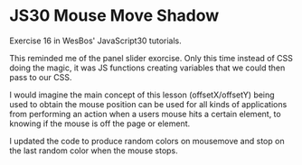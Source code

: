 # JS30 Mouse Move Shadow
Exercise 16 in WesBos' JavaScript30 tutorials. 

This reminded me of the panel slider exorcise. Only this time instead of CSS doing the magic, it was JS functions creating variables that we could then pass to our CSS. 

I would imagine the main concept of this lesson (offsetX/offsetY) being used to obtain the mouse position can be used for all kinds of applications from performing an action when a users mouse hits a certain element, to knowing if the mouse is off the page or element. 

I updated the code to produce random colors on mousemove and stop on the last random color when the mouse stops.

<a href="https://nikrowedevjs30-mouse-move-shadow.netlify.app/"></a>